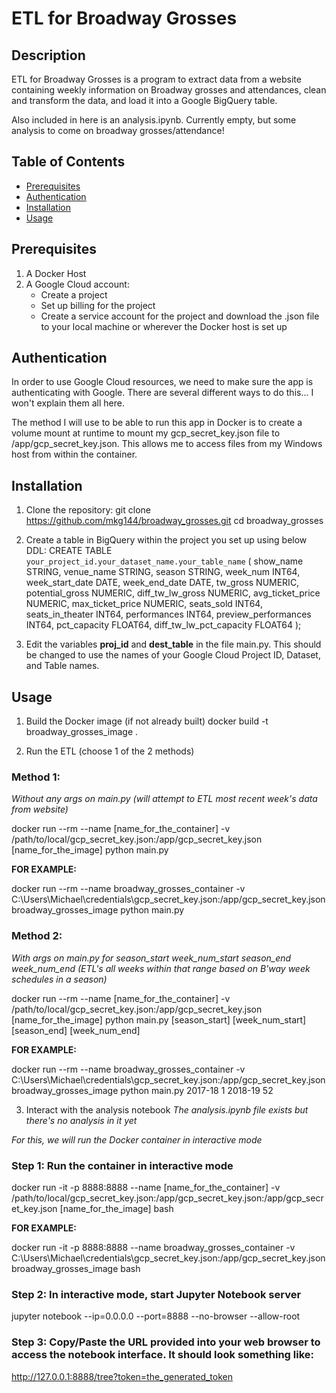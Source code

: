 # ETL for Broadway Grosses

## Description

ETL for Broadway Grosses is a program to extract data from a website containing weekly information on Broadway grosses and attendances, clean and transform the data, and load it into a Google BigQuery table.

Also included in here is an analysis.ipynb.
Currently empty, but some analysis to come on broadway grosses/attendance!

## Table of Contents

- [Prerequisites](#prerequisites)
- [Authentication](#authentication)
- [Installation](#installation)
- [Usage](#usage)

## Prerequisites

1. A Docker Host
2. A Google Cloud account:
   - Create a project
   - Set up billing for the project
   - Create a service account for the project and download the .json file to your local machine or wherever the Docker host is set up
    

## Authentication

In order to use Google Cloud resources, we need to make sure the app is authenticating with Google.  There are several different ways to do this... I won't explain them all here. 

The method I will use to be able to run this app in Docker is to create a volume mount at runtime to mount my gcp_secret_key.json file to /app/gcp_secret_key.json.  This allows me to access files from my Windows host from within the container.

## Installation

1. Clone the repository:
   git clone https://github.com/mkg144/broadway_grosses.git
   cd broadway_grosses

2. Create a table in BigQuery within the project you set up using below DDL:
   CREATE TABLE `your_project_id.your_dataset_name.your_table_name`
   (
      show_name STRING,
      venue_name STRING,
      season STRING,
      week_num INT64,
      week_start_date DATE,
      week_end_date DATE,
      tw_gross NUMERIC,
      potential_gross NUMERIC,
      diff_tw_lw_gross NUMERIC,
      avg_ticket_price NUMERIC,
      max_ticket_price NUMERIC,
      seats_sold INT64,
      seats_in_theater INT64,
      performances INT64,
      preview_performances INT64,
      pct_capacity FLOAT64,
      diff_tw_lw_pct_capacity FLOAT64
   );

3. Edit the variables **proj_id** and **dest_table** in the file main.py.  This should be changed to use the names of your Google Cloud Project ID, Dataset, and Table names.

## Usage
1. Build the Docker image (if not already built)
docker build -t broadway_grosses_image .

2. Run the ETL (choose 1 of the 2 methods)

### Method 1:
*Without any args on main.py* 
*(will attempt to ETL most recent week's data from website)*

docker run --rm --name \[name_for_the_container\] -v /path/to/local/gcp_secret_key.json:/app/gcp_secret_key.json \[name_for_the_image\] python main.py

**FOR EXAMPLE:**

docker run --rm --name broadway_grosses_container -v C:\Users\Michael\credentials\gcp_secret_key.json:/app/gcp_secret_key.json broadway_grosses_image python main.py

### Method 2:
*With args on main.py for season_start week_num_start season_end week_num_end*
*(ETL's all weeks within that range based on B'way week schedules in a season)*

docker run --rm --name \[name_for_the_container\] -v /path/to/local/gcp_secret_key.json:/app/gcp_secret_key.json \[name_for_the_image\] python main.py \[season_start\] \[week_num_start\] \[season_end\] \[week_num_end\]

**FOR EXAMPLE:**

docker run --rm --name broadway_grosses_container -v C:\Users\Michael\credentials\gcp_secret_key.json:/app/gcp_secret_key.json broadway_grosses_image python main.py 2017-18 1 2018-19 52

3. Interact with the analysis notebook
*The analysis.ipynb file exists but there's no analysis in it yet*

*For this, we will run the Docker container in interactive mode*

### Step 1: Run the container in interactive mode
docker run -it -p 8888:8888 --name \[name_for_the_container\] -v /path/to/local/gcp_secret_key.json:/app/gcp_secret_key.json:/app/gcp_secret_key.json \[name_for_the_image\] bash

**FOR EXAMPLE:**

docker run -it -p 8888:8888 --name broadway_grosses_container -v C:\Users\Michael\credentials\gcp_secret_key.json:/app/gcp_secret_key.json broadway_grosses_image bash

### Step 2: In interactive mode, start Jupyter Notebook server
jupyter notebook --ip=0.0.0.0 --port=8888 --no-browser --allow-root

### Step 3: Copy/Paste the URL provided into your web browser to access the notebook interface.  It should look something like:
http://127.0.0.1:8888/tree?token=the_generated_token